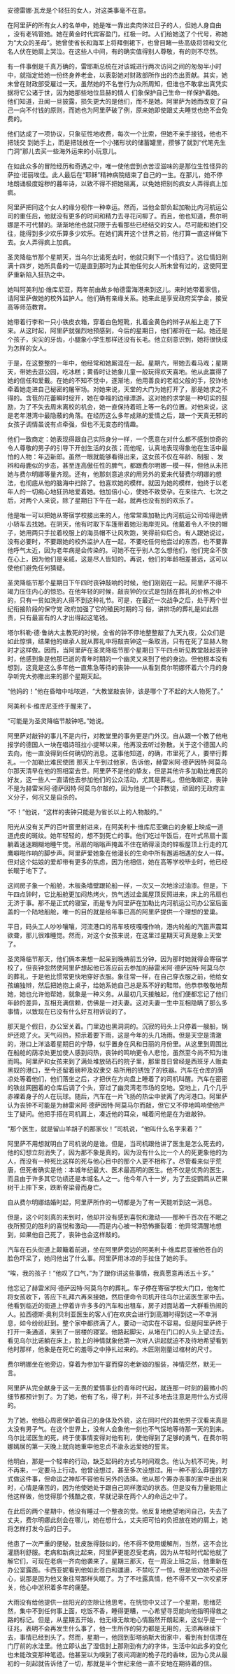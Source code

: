 <p> 安德雷娜·瓦龙是个轻狂的女人，对这类事毫不在意。</p>
<p> 在阿里萨的所有女人的名单中，她是唯一靠出卖肉体过日子的人，但她人身自由 ，没有老鸨管她。她在黄金时代宾客盈门，红极一时。人们给她送了个代号，称她为“大众的圣母”。她曾使省长和海军上将拜倒裙下，也曾目睹一些高级将领和文化名人伏在她肩上哭泣。在这些人中间，有的确实值得别人尊敬，有的则不尽然。</p>
<p> 有一件事倒是千真万确的，雷耶斯总统在对该城进行两次访问之间的匆匆半小时中，就指定给她一份终身养老金，以表彰她对财政部所作出的杰出贡献。其实，她未曾在财政部受雇过一天。虽然她的不名誉行为众所周知，但谁也不敢拿出真凭实据将它公诸于世，因为她那些地位显赫的情人 们象保护自己生命一样保护着她。他们知道，丑闻一旦披露，损失更大的是他们，而不是她。阿里萨为她而改变了自己一向不付钱的原则，而她也为阿里萨破了例，原来她即使跟丈夫睡觉也绝不会免费的。</p>
<p> 他们达成了一项协议，只象征性地收费，每次一个比索，但她不亲手接钱，他也不把钱交 到她手上，而是把钱放在一个小猪形状的储蓄罐里，攒够了就到“代笔先生门洞”那儿去买一些海外运来的小玩意儿。</p>
<p> 在如此众多的冒险经历和奇遇之中，唯一使他尝到点苦涩滋味的是那位生性怪异的萨拉·诺丽埃佳。此人最后在“耶稣”精神病院结束了自己的一生。在那儿，她不停地朗诵极度婬秽的暮年诗，以致不得不把她隔离，以免她把别的疯女人弄得疯上加疯。</p>
<p> 阿里萨把同这个女人的缘分视作一种幸运。然而，当他全部负起加勒比内河航运公司的重任后，他就没有更多的时间和精力去寻花问柳了。而且，他也知道，费尔明娜是不可代替的。渐渐地他也就只限于去看那些已经结交的女人。尽可能和她们交往，能得到多少欢乐算多少欢乐。在她们离开这个世界之前，他打算一直这样做下去。女人弄得疯上加疯。</p>
<p> 圣灵降临节那个星期天，当乌尔比诺死去时，他就只剩下一个情妇了。这位情妇刚满十四岁，她所具备的一切是直到那时为止其他任何女人所未曾有过的，这使阿里萨重新陷入狂热之中。</p>
<p> 她叫阿美利加·维库尼亚，两年前由故乡帕德雷海港来到这儿。来时她带着家信，请阿里萨做她的校外监护人。他们确有亲缘关系。她来此是享受政府奖学金，接受高等师范教育。</p>
<p> 她带着行李和一只小铁皮衣箱，穿着白色短靴，扎着金黄色的辫子从船上走了下来。从这时起，阿里萨就强烈地预感到，今后的星期日，他们都将在一起。她还是个孩子，尖尖的牙齿，小腿象小学生那样还没有长毛。他立刻意识到，她将很快成为怎样的女人。</p>
<p> 于是，在这整整的一年中，他经常和她厮混在一起。星期六，带她去看马戏；星期天，带她去逛公园，吃冰糕；黄昏时让她象儿童一般玩得欢天喜地。他从此赢得了她的信任和爱戴。在她的不知不觉中，逐渐地，他用善良的老祖父般的手，狡诈地牵着她走进自己秘密的屠宰场。对她来说，天堂的大门为她打开了，那是她求之不得的。含苞的花蕾瞬时绽开，她在幸福的边缘漂游。这对她的求学是一种切实的鼓励，为了不失去周末离校的机会，她一直保持着班上等一名的位置。对他来说，这是老年港湾中最隐蔽的角落。在经历这么多年成熟的爱情之后，跟一个天真无邪的女孩子调情虽说有点牵强，但也不无变态的情趣。</p>
<p> 他们一致商定：她表现得跟自己实际身分一样，一个愿意在对什么都不感到惊奇的令人尊敬的男子的引导下开创生活的女孩；而他呢，认真地表现得象他在生活中最怕的人物：年迈新郎。虽然一眼就能够看得出来，这女孩不仅在年龄、制服 、发辫和母鹿似的步态，甚至连高傲任性的脾气，都跟费尔明娜一模一样，但他从未把她与费尔明娜等量齐观。还有，他那刻意追求的用另外的爱来代替费尔明娜的想法，也彻底从他的脑海中扫除了。他喜欢她的模样。就因为她的模样，他终于以老年人的一切痴心地狂热地爱着她。他加倍小心，使她不致受孕。在来往六、七次之后，对两个人来说，除了星期日下午在一起，就再也没有别的欢乐了。</p>
<p> 他是唯一可以把她从寄宿学校接出来的人，他常常乘加勒比内河航运公司哈得逊牌小轿车去找她。在阴天，他有时取下车篷带着她沿海岸兜风。他戴着令人不快的帽子，她用两只手拉着校服上的海员帽不让风吹跑，笑得前仰后合。有人跟她说过，没有必要时，不要跟她的校外监护人在一起，不要吃任何他尝过的东西，也不要靠他呼气太近，因为老年病是会传染的。可她不在乎别人怎么想他们，他们完全不放在心上，因为他们是亲戚，这是尽人皆知的。再说，他们的年龄相差甚远，这可以使他们避免任何猜疑。</p>
<p> 圣灵降临节那个星期日下午四时丧钟敲响的时候，他们刚刚在一起。阿里萨不得不竭力压住内心的惊恐。在他年轻的时候，敲丧钟的仪式是包括在葬礼的价格之中的，只有一贫如洗的人得不到这种礼节。可是，在最近一次战争之后，处于两个世纪衔接阶段的保守党 政府加强了它的殖民时期的习 俗，讲排场的葬礼是如此昂贵，只有最富有的人才出得起这笔钱。</p>
<p> 塔尔科勒·德·鲁纳大主教死的时候，全省的钟不停地整整敲了九天九夜，公众们是如此惊惧，结果他的继承人就从葬礼中将敲丧钟这一条取消，只有在死了显赫人物时才这样做。因而，当阿里萨在圣灵降临节那个星期日下午四点听见教堂敲起丧钟时，他感到象是他那已逝的青年时期的一个幽灵又来到了他的身边。但他根本没有想到，这竟是这么多年他一直焦急等待的丧钟——从看到费尔明娜怀着六个月的身孕听完大弥撒出来的那个星期天起。</p>
<p> “他妈的！”他在昏暗中咕哝道，“大教堂敲丧钟，该是哪个了不起的大人物死了。”</p>
<p> 阿美利卡·维库尼亚终于醒来了。</p>
<p> “可能是为圣灵降临节敲钟吧。”她说。</p>
<p> 阿里萨对敲钟的事儿不是内行，对教堂里的事务更是门外汉。自从跟一个教了他电报学的德国人一块在唱诗班拉小提琴以来，他再没去听过弥散。关于这个德国人的去向，他一直没得到任何确切的消息。这事他知道，的确，市里死了人，要举行葬礼。一个加勒比难民使团 那天上午到过他家，告诉他，赫雷米阿·德萨因特·阿莫乌尔那天清早在他的照相室去世。阿里萨不是他的挚友，但是其他许多加勒比难民的好友，这一些人一直请他去参加他们的公众活动，尤其是葬礼。但他敢断定，丧钟不是为赫雷米阿·德萨因特·阿莫乌尔敲的，因为他是一个非教徒，顽固的无政府主义分子，何况又是自杀的。</p>
<p> “不！”他说，“这样的丧钟只能是为省长以上的人物敲的。”</p>
<p> 阳光从没有关严的百叶窗里射进来，在阿美利卡·维库尼亚嫩白的身躯上映成一道道虎皮的斑纹。她年轻轻的，想不到死亡的事。他们吃过午饭后，在叶式吊扇十面躺着迷迷糊糊地睡午觉。吊扇的嗡嗡声掩盖不住在晒得滚烫的锌板屋顶上行走的兀鹰噼啪作响的脚步声。阿里萨爱她象在他漫长的生命中所有邂逅相遇的女人一样。但对这个姑娘的爱却带有更多的焦虑，因为他相信，她在高等学校毕业时，他已经长眠于地下了。</p>
<p> 这间房子象一个船舱，木板条墙壁跟轮船一样，一次又一次地涂过油漆。但是，下午四点钟时，它比船舱更加闷热烤火，热气透过金属屋顶反照进来，床上的吊扇也无济于事。那不是正式的寝室，而是专为阿里萨在加勒比内河航运公司办公室后面盖的一个陆地船舱，唯一的目的就是给年事已高的阿里萨提供一个理想的爱巢。</p>
<p> 平日，码头工人吵吵嚷嚷，河流港口的吊车吱吱嘎嘎作响，港内轮船的汽笛声震耳欲聋，那儿很难睡觉。然而，对这个女孩来说，在这里过星期天可真是象上天堂了。</p>
<p> 圣灵降临节那天，他们俩本来想一起呆到晚祷前五分钟，因为那时她就得会寄宿学校了，但丧钟忽然使阿里萨想起他已答应前去参加的赫雷米阿·德萨因特·阿莫乌尔的葬礼，于是他比惯常更快地穿好衣服。象往常一样，在自己穿衣服之前，他给女孩编独辫，然后把她抱上桌子，给她系她自己总是系不好的鞋带。他恭恭敬敬地帮她，她也允许他帮她，就象是一种义务。从最初几天接触起，他们便都忘记了他们年龄的差异，互相充满信赖，仿佛是一对夫妻。这对夫妻一生中互相隐瞒了那么多事情，以致现在已没有什么好互相诉说的了。</p>
<p> 那天是个假日，办公室关着。门里边也黑洞洞的。沉寂的码头上只停着一艘船，锅炉还熄了火。天气闷热，预示着要下雨，这是今年的头几场雨。但是天空是清澈的，港口上洋溢着星期日的宁静，似乎置身在风和日丽的月份里。从这里到周围比在船舱的荫凉处更加使人感到闷热，丧钟的鸣响更令人悲怆，虽然至今尚不知为谁而鸣。阿里萨和女孩来到了满处堆放硝石的院子里，那里昔日曾经是西班牙人贩卖黑奴的港口，至今还留着磅秤及奴隶交 易所用的锈蚀了的铁器。汽车在仓库的荫凉处等着他们，他们落坐之后，才把伏在方向盘上睡着了的司机叫醒。汽车在密密的铁丝网圈着的仓库后调了个头，穿过了幽灵湾老市场的空地。空地上，几个几乎赤裸着身子的人在玩球。随后，汽车在一片飞扬的热尘中驶离了内河港口。阿里萨认为丧钟不可能是为赫雷米阿·德萨因特·阿莫马尔而敲，但它又不停地鸣响使他产生了疑问。他把手搭在司机肩上，凑近他的耳朵，喊着问他是在为谁敲钟。</p>
<p> “那个医生，就是留山羊胡子的那家伙！”司机说，“他叫什么名字来着？”</p>
<p> 阿里萨不用想就明白了司机说的是谁。但是，当司机跟他讲了医生是怎么死去的，他的幻想立刻消失了，因为那不象是真的，因为没有什么比一个人的死更象他的为人，而没有一种死比这样的死与他心目中的那个人更不相称了。尽管看来似乎荒唐，但死者确实是他：本城年纪最大、医术最高明的医生。他不仅是优秀的医生，而且由于许多其它功绩还是本城名人之一。他今年八十一岁，为了去捉鹦鹉从芒果树干上摔下来，跌断脊梁骨而身亡。</p>
<p> 自从费尔明娜结婚时起，阿里萨所作的一切都是为了有一天能听到这一消息。</p>
<p> 但是，这个时刻真的来到时，他却并没有感到喜悦和激动——那种千百次在不眠之夜所预见的胜利的喜悦和激动——而是内心被一种恐怖撕裂着：他异常清醒地想到，如果他自己死了，丧钟也会这样敲的。</p>
<p> 汽车在石头街道上颠簸着前进，坐在阿里萨旁边的阿美利卡·维库尼亚被他苍白的脸色吓呆了，她问他出了什么事。阿里萨用冰凉的手拉住了她的手。</p>
<p> “唉，我的孩子！”他叹了口气，”为了跟你讲这些事情，我真愿意再活五十岁。”</p>
<p> 他忘记了赫雷米阿·德萨因特·阿莫乌尔的葬礼。车子停在寄宿学校大门口，他匆忙将女孩收下，答应下礼拜六再来接她，然后便命令司机开往乌尔比诺医生家中去。他看到临近的街道上停着许许多多的汽车和出租车，房子对面站着一大群看热闹的人。拉西德斯·奥利贝利亚医生的客人们在欢庆会进行到高潮时得到这一不幸消息，如今纷纷赶到。整个家中都挤满了人，要动一动实在不容易。但是阿里萨终于打开一条通道，来到了一层楼的寝室。他路起脚尖，从堵在门口的人头上望过去。看见乌尔比诺躺在床上，脸上的神情就象他第一次听人讲起就迫不及待地希望看到他时那样，他象是在死亡的羞辱之中挣扎过来的。木匠刚刚量过棺材的尺寸。</p>
<p> 费尔明娜坐在他旁边，穿着为参加午宴而穿的老新娘的服装，神情茫然，默无一言。</p>
<p> 阿里萨从完全献身于这一无畏的爱情事业的青年时代起，就连那一时刻的最微小的细节都预计到了。为了她，他有了名，得了利，并不过多地去注意是用什么方式得的。</p>
<p> 为了她，他细心周密保护着自己的身体及外貌，这在同时代的其他男子汉看来真是太没有男子气。在这个世界上，没有人会象他一刻也不气馁地等待那一天的到来。乌尔比诺医生的死，终于使事情变得对他有利，使他得到了足够的勇气，在费尔明娜嫣居的第一天晚上就向她重申他忠贞不渝永远爱她的誓言。</p>
<p> 他明白，那是一个轻率的行动，缺乏起码的方式与时间观念。他认为机不可失，时不再来，一定要马上行动。他曾设想过，甚至多次设想过。用一种不那么莽撞的方式做这件事，但命运之神却不容他有另外的选择。他从那个筹办丧事的家中走出来时，心情是痛苦的，因为他使她处于跟自己同样激动的状态。但是没有力量能阻止他这样做，他觉得那个残酷之夜，早就记录在两个人的命运之中了。</p>
<p> 在此后的两个星期中，他没有睡过一个整夜的觉。他反复地绝望地问自己，失去了丈夫，费尔明娜此刻会在哪儿，她在想什么，丈夫把可怕的负担放在她的肩上，她将怎样打发今后的日子。</p>
<p> 他患了一次严重的便秘，肚皮胀得鼓似的，他不得不使用缓解剂，当然，这不会比灌肠利舒服。老病和新病比起来，阿里萨更能忍受老病，因为从年轻时代起他就了解它们，可现在老病一齐向他袭来了。星期三那天，在一周没上班之后，他重新在办公室露面。卡西亚妮看到他如此苍白和邋遢，不禁吃了一惊。但是他劝她不必担心，说那是因为他又象往常那样失眠了。为了不吐露真情，他不得不又一次咬紧牙关，他心中淤积着多年的痛楚。</p>
<p> 大雨没有给他提供一丝阳光的空隙让他思考。在恍惚中又过了一个星期，思绪茫然，集中不到任何事上面，吃饭不香，睡得更糟，一心希望寻觅能向他指明得救之路的标记。但是，从星期五开始，他无缘无故地心情豁然开朗起来，这似乎是一个征兆，表明不会再发生什么事了，他一生所作的努力都是无用的，无须再继续下去，事情已经到头了。然而，星期一，他回到彭塔纳斯大街家中，看到有封信漂在门厅前的水洼里。他立即认出了湿信封上那刚劲有力的字体，生活中如此多的变化也未能改变那种笔迹。他甚至以为嗅到了夜间凋谢的桅子花的香味，因为心灵从最初的一刻起就告诉他了一切，那就是半个世纪来他一直不安地在期待着的信。</p>
